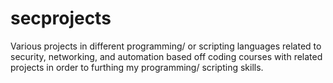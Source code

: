 # secprojects
Various projects in different programming/ or scripting languages related to security, networking, and automation based off coding courses with related projects in order to furthing my programming/ scripting skills.
